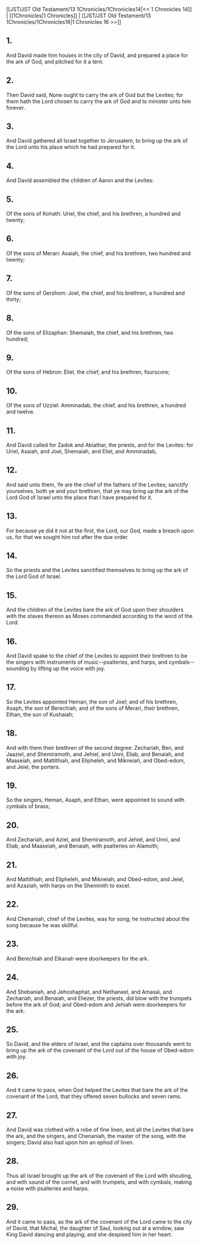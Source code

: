 [[JST/JST Old Testament/13 1Chronicles/1Chronicles14|<< 1 Chronicles 14]] | [[1Chronicles|1 Chronicles]] | [[JST/JST Old Testament/13 1Chronicles/1Chronicles16|1 Chronicles 16 >>]]
## 1.
And David made him houses in the city of David, and prepared a place for the ark of God, and pitched for it a tent.
## 2.
Then David said, None ought to carry the ark of God but the Levites; for them hath the Lord chosen to carry the ark of God and to minister unto him forever.
## 3.
And David gathered all Israel together to Jerusalem, to bring up the ark of the Lord unto his place which he had prepared for it.
## 4.
And David assembled the children of Aaron and the Levites:
## 5.
Of the sons of Kohath: Uriel, the chief, and his brethren, a hundred and twenty;
## 6.
Of the sons of Merari: Asaiah, the chief, and his brethren, two hundred and twenty;
## 7.
Of the sons of Gershom: Joel, the chief, and his brethren, a hundred and thirty;
## 8.
Of the sons of Elizaphan: Shemaiah, the chief, and his brethren, two hundred;
## 9.
Of the sons of Hebron: Eliel, the chief, and his brethren, fourscore;
## 10.
Of the sons of Uzziel: Amminadab, the chief, and his brethren, a hundred and twelve.
## 11.
And David called for Zadok and Abiathar, the priests, and for the Levites: for Uriel, Asaiah, and Joel, Shemaiah, and Eliel, and Amminadab,
## 12.
And said unto them, Ye are the chief of the fathers of the Levites; sanctify yourselves, both ye and your brethren, that ye may bring up the ark of the Lord God of Israel unto the place that I have prepared for it.
## 13.
For because ye did it not at the first, the Lord, our God, made a breach upon us, for that we sought him not after the due order.
## 14.
So the priests and the Levites sanctified themselves to bring up the ark of the Lord God of Israel.
## 15.
And the children of the Levites bare the ark of God upon their shoulders with the staves thereon as Moses commanded according to the word of the Lord.
## 16.
And David spake to the chief of the Levites to appoint their brethren to be the singers with instruments of music\--psalteries, and harps, and cymbals\--sounding by lifting up the voice with joy.
## 17.
So the Levites appointed Heman, the son of Joel; and of his brethren, Asaph, the son of Berechiah; and of the sons of Merari, their brethren, Ethan, the son of Kushaiah;
## 18.
And with them their brethren of the second degree: Zechariah, Ben, and Jaaziel, and Shemiramoth, and Jehiel, and Unni, Eliab, and Benaiah, and Maaseiah, and Mattithiah, and Elipheleh, and Mikneiah, and Obed-edom, and Jeiel, the porters.
## 19.
So the singers, Heman, Asaph, and Ethan, were appointed to sound with cymbals of brass;
## 20.
And Zechariah, and Aziel, and Shemiramoth, and Jehiel, and Unni, and Eliab, and Maaseiah, and Benaiah, with psalteries on Alamoth;
## 21.
And Mattithiah, and Elipheleh, and Mikneiah, and Obed-edom, and Jeiel, and Azaziah, with harps on the Sheminith to excel.
## 22.
And Chenaniah, chief of the Levites, was for song; he instructed about the song because he was skillful.
## 23.
And Berechiah and Elkanah were doorkeepers for the ark.
## 24.
And Shebaniah, and Jehoshaphat, and Nethaneel, and Amasai, and Zechariah, and Benaiah, and Eliezer, the priests, did blow with the trumpets before the ark of God; and Obed-edom and Jehiah were doorkeepers for the ark.
## 25.
So David, and the elders of Israel, and the captains over thousands went to bring up the ark of the covenant of the Lord out of the house of Obed-edom with joy.
## 26.
And it came to pass, when God helped the Levites that bare the ark of the covenant of the Lord, that they offered seven bullocks and seven rams.
## 27.
And David was clothed with a robe of fine linen, and all the Levites that bare the ark, and the singers, and Chenaniah, the master of the song, with the singers; David also had upon him an ephod of linen.
## 28.
Thus all Israel brought up the ark of the covenant of the Lord with shouting, and with sound of the cornet, and with trumpets, and with cymbals, making a noise with psalteries and harps.
## 29.
And it came to pass, as the ark of the covenant of the Lord came to the city of David, that Michal, the daughter of Saul, looking out at a window, saw King David dancing and playing; and she despised him in her heart.

